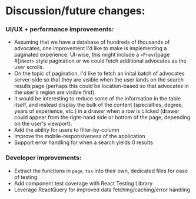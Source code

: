 # Discussion/future changes:
### UI/UX + performance improvements:
- Assuming that we have a database of hundreds of thousands of advocates, one improvement I'd like to make is implementing a paginated experience. UI-wise, this might include a `<Prev`/[page #]/`Next>` style pagination or we could fetch additional advocates as the user scrolls.
- On the topic of pagination, I'd like to fetch an inital batch of advocates server-side so that they are visible when the user lands on the search results page (perhaps this could be location-based so that advocates in the user's region are visible first).
- It would be interesting to reduce some of the information in the table itself, and instead display the bulk of the content (specialties, degree, years of experience, etc.) in a drawer when a row is clicked (drawer could appear from the right-hand side or bottom of the page, depending on the user's viewport).
- Add the ability for users to filter-by-column
- Improve the mobile-responsiveness of the application
- Support error handling for when a search yields 0 results

### Developer improvements:
- Extract the functions in `page.tsx` into their own, dedicated files for ease of testing
- Add component test coverage with React Testing Library
- Leverage ReactQuery for improved data fetching/caching/error handling
‍
